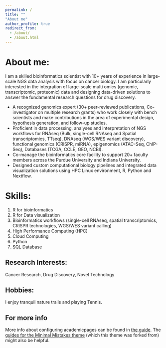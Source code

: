 ```yaml
---
permalink: /
title: ""
"About me"
author_profile: true
redirect_from: 
  - /about/
  - /about.html
---
```

About me:
======
I am a skilled bioinformatics scientist with 10+ years of experience in large-scale NGS data analysis with focus on cancer biology. I am particularly interested in the integration of large-scale multi omics (genomic, transcriptomic, proteomic) data and designing data-driven solutions to answer the fundamental research questions for drug discovery. 

- A recognized genomics expert (30+ peer-reviewed publications, Co-investigator on multiple research grants) who work closely with bench scientists and make contributions in the area of experimental design, hypothesis generation, and follow-up studies.
- Proficient in data processing, analyses and interpretation of NGS workflows for RNAseq (Bulk, single-cell RNAseq and Spatial transcriptomics, TTseq), DNAseq (WGS/WES variant discovery), functional genomics (CRISPR, miRNA), epigenomics (ATAC-Seq, ChIP-Seq), Databases (TCGA, CCLE, GEO, NCBI).
- Co-manage the bioinformatics core facility to support 20+ faculty members across the Purdue University and Indiana University.
- Designed custom computational biology pipelines and integrated data visualization solutions using HPC Linux environment, R, Python and Nextflow.


Skills:
======
1. R for bioinformatics
2. R for Data visualization
3. Bioinformatics workflows (single-cell RNAseq, spatial transcriptomics, CRISPR technologies, WGS/WES variant calling)
4. High Performance Computing (HPC)
5. Cloud Computing
6. Python
7. SQL Database



Research Interests:
------
Cancer Research, Drug Discovery, Novel Technology

Hobbies:
------
I enjoy tranquil nature trails and playing Tennis.


For more info
------
More info about configuring academicpages can be found in [the guide](https://academicpages.github.io/markdown/). The [guides for the Minimal Mistakes theme](https://mmistakes.github.io/minimal-mistakes/docs/configuration/) (which this theme was forked from) might also be helpful.
